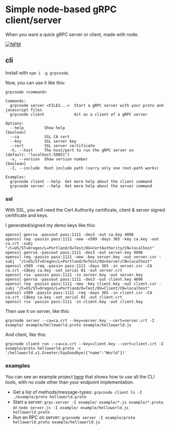 # Simple node-based gRPC client/server

When you want a quick gRPC server or client, made with node.

[![NPM](https://nodei.co/npm/grpcnode.png?compact=true)](https://nodei.co/npm/grpcnode/)

## cli

Install with `npm i -g grpcnode`.

Now, you can use it like this:

```
grpcnode <command>

Commands:
  grpcnode server <FILES...>  Start a gRPC server with your proto and javascript files
  grpcnode client             Act as a client of a gRPC server

Options:
  --help         Show help                                           [boolean]
  --ca           SSL CA cert
  --key          SSL server key
  --cert         SSL server certificate
  -h, --host     The host/port to run the gRPC server on             [default: "localhost:50051"]
  -v, --version  Show version number                                 [boolean]
  -I, --include  Root include path (sorry only one root-path works)

Examples:
  grpcnode client --help  Get more help about the client command
  grpcnode server --help  Get more help about the server command
```

### ssl

With SSL, you will need the Cert Authority certificate, client & server signed certificate and keys.


I generated/signed my demo keys like this:

```
openssl genrsa -passout pass:1111 -des3 -out ca.key 4096
openssl req -passin pass:1111 -new -x509 -days 365 -key ca.key -out ca.crt -subj  "/C=US/ST=Oregon/L=Portland/O=Test/OU=CertAuthority/CN=localhost"
openssl genrsa -passout pass:1111 -des3 -out server.key 4096
openssl req -passin pass:1111 -new -key server.key -out server.csr -subj  "/C=US/ST=Oregon/L=Portland/O=Test/OU=Server/CN=localhost"
openssl x509 -req -passin pass:1111 -days 365 -in server.csr -CA ca.crt -CAkey ca.key -set_serial 01 -out server.crt
openssl rsa -passin pass:1111 -in server.key -out server.key
openssl genrsa -passout pass:1111 -des3 -out client.key 4096
openssl req -passin pass:1111 -new -key client.key -out client.csr -subj "/C=US/ST=Oregon/L=Portland/O=Test/OU=Client/CN=localhost"
openssl x509 -passin pass:1111 -req -days 365 -in client.csr -CA ca.crt -CAkey ca.key -set_serial 01 -out client.crt
openssl rsa -passin pass:1111 -in client.key -out client.key
```

Then use it on server, like this:

```
grpcnode server --ca=ca.crt --key=server.key --cert=server.crt -I example/ example/helloworld.proto example/helloworld.js
```

And client, like this:

```
grpcnode client run --ca=ca.crt --key=client.key --cert=client.crt -I example/proto helloworld.proto -c '/helloworld.v1.Greeter/SayGoodbye({"name":"World"})'
```

### examples

You can see an example project [here](https://github.com/konsumer/grpcnode/example) that shows how to use all the CLI tools, with no code other than your endpoint implementation.

- Get a list of methods/message-types: `grpcnode client ls -I ./example/proto helloworld.proto`
- Start a server: `grpc-server -I example/ example/*.js example/*.proto` or `node server.js -I example/ example/helloworld.js helloworld.proto`
- Run an RPC on server: `grpcnode server -I example/proto helloworld.proto example/helloworld.js`


